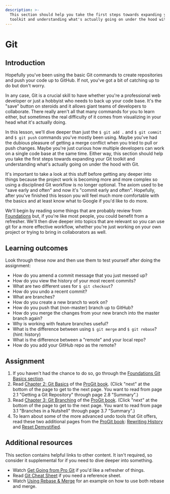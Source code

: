 ```yaml
---
description: >-
  This section should help you take the first steps towards expanding your Git
  toolkit and understanding what's actually going on under the hood with Git.
---
```


# Git

## Introduction

Hopefully you've been using the basic Git commands to create repositories and push your code up to GitHub. If not, you've got a bit of catching up to do but don't worry.

In any case, Git is a crucial skill to have whether you're a professional web developer or just a hobbyist who needs to back up your code base. It's the "save" button on steroids and it allows giant teams of developers to collaborate. There really aren't all that many commands for you to learn either, but sometimes the real difficulty of it comes from visualizing in your head what it's actually doing.

In this lesson, we'll dive deeper than just the `$ git add .` and `$ git commit` and `$ git push` commands you've mostly been using. Maybe you've had the dubious pleasure of getting a merge conflict when you tried to pull or push changes. Maybe you're just curious how multiple developers can work on a single code base at the same time. Either way, this section should help you take the first steps towards expanding your Git toolkit and understanding what's actually going on under the hood with Git.

It's important to take a look at this stuff before getting any deeper into things because the project work is becoming more and more complex so using a disciplined Git workflow is no longer optional. The axiom used to be "save early and often" and now it's "commit early and often". Hopefully, after you've finished this lesson you will feel much more comfortable with the basics and at least know what to Google if you'd like to do more.

We'll begin by reading some things that are probably review from [Foundations](https://www.learnhowtocodebook.com/foundations/git) but, if you're like most people, you could benefit from a refresher. We'll then dive deeper into topics that are relevant so you can use git for a more effective workflow, whether you're just working on your own project or trying to bring in collaborators as well.

## Learning outcomes

Look through these now and then use them to test yourself after doing the assignment:

- How do you amend a commit message that you just messed up?
- How do you view the history of your most recent commits?
- What are two different uses for `$ git checkout`?
- How do you undo a recent commit?
- What are branches?
- How do you create a new branch to work on?
- How do you push that \(non-master\) branch up to GitHub?
- How do you merge the changes from your new branch into the master branch again?
- Why is working with feature branches useful?
- What is the difference between using `$ git merge` and `$ git rebase`? \(hint: history\)
- What is the difference between a "remote" and your local repo?
- How do you add your GitHub repo as the remote?

## Assignment

1. If you haven't had the chance to do so, go through the [Foundations Git Basics section](https://www.learnhowtocodebook.com/foundations/git).
2. Read [Chapter 2: Git Basics](https://git-scm.com/book/en/v2/Git-Basics-Getting-a-Git-Repository) of the [ProGit book](https://git-scm.com/book/en/v2). \(Click "next" at the bottom of the page to get to the next page. You want to read from page 2.1 "Getting a Git Repository" through page 2.8 "Summary".\)
3. Read [Chapter 3: Git Branching](https://git-scm.com/book/en/v2/Git-Branching-Branches-in-a-Nutshell) of the [ProGit book](https://git-scm.com/book/en/v2). \(Click "next" at the bottom of the page to get to the next page. You want to read from page 3.1 "Branches in a Nutshell" through page 3.7 "Summary".\)
4. To learn about some of the more advanced undo tools that Git offers, read these two additional pages from the [ProGit book](https://git-scm.com/book/en/v2): [Rewriting History](https://git-scm.com/book/en/v2/Git-Tools-Rewriting-History) and [Reset Demystified](https://git-scm.com/book/en/v2/Git-Tools-Reset-Demystified).

## Additional resources

This section contains helpful links to other content. It isn't required, so consider it supplemental for if you need to dive deeper into something.

- Watch [Get Going from Pro Git](http://git-scm.com/video/get-going) if you'd like a refresher of things.
- Read [Git Cheat Sheet](https://www.atlassian.com/git/tutorials/atlassian-git-cheatsheet) if you need a reference sheet.
- Watch [Using Rebase & Merge](https://www.youtube.com/watch?v=f1wnYdLEpgI) for an example on how to use both rebase and merge.
